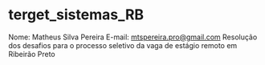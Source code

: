 # terget_sistemas_RB
Nome: Matheus Silva Pereira
E-mail: mtspereira.pro@gmail.com
Resolução dos desafios para o processo seletivo da vaga de estágio remoto em Ribeirão Preto
